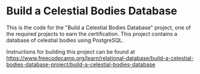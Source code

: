 # Build a Celestial Bodies Database

This is the code for the "Build a Celestial Bodies Database" project, one of the required projects to earn the certification. This project contains a database of celestial bodies using PostgreSQL.

Instructions for building this project can be found at https://www.freecodecamp.org/learn/relational-database/build-a-celestial-bodies-database-project/build-a-celestial-bodies-database
